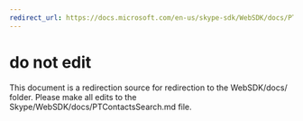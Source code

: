 ```yaml
---
redirect_url: https://docs.microsoft.com/en-us/skype-sdk/WebSDK/docs/PTContactsSearch
---
```

# do not edit
This document is a redirection source for redirection to the WebSDK/docs/ folder. Please make all edits to the Skype/WebSDK/docs/PTContactsSearch.md file.

